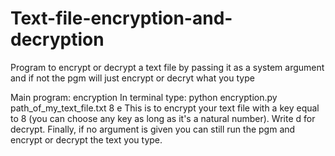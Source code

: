 # Text-file-encryption-and-decryption
Program to encrypt or decrypt a text file by passing it as a system argument and if not the pgm will just encrypt or decryt what you type

Main program: encryption
In terminal type: python encryption.py path_of_my_text_file.txt 8 e
This is to encrypt your text file with a key equal to 8 (you can choose any key as long as it's a natural number). Write d for decrypt.
Finally, if no argument is given you can still run the pgm and encrypt or decrypt the text you type.
